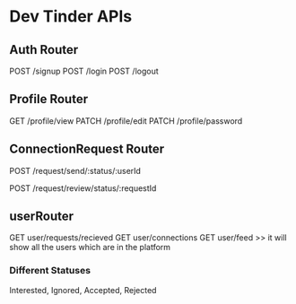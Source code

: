 # Dev Tinder APIs

## Auth Router
 POST /signup
 POST /login
 POST /logout


## Profile Router
 GET  /profile/view
 PATCH  /profile/edit
 PATCH   /profile/password

## ConnectionRequest Router
 <!-- POST /request/send/interested/:userId
 POST /request/send/ignored/:userId -->
 POST /request/send/:status/:userId

 <!-- POST /request/review/accepted/:requestId
 POST /request/review/rejected/:requestId -->
 POST /request/review/status/:requestId


## userRouter
 GET user/requests/recieved
 GET user/connections
 GET  user/feed   >> it will show all the users which are in the platform


### Different Statuses
 Interested, Ignored, Accepted, Rejected

